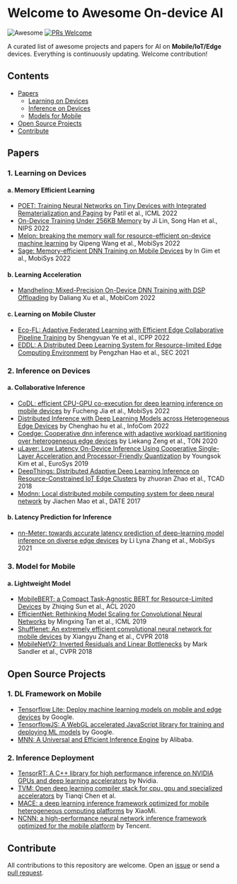 # Welcome to Awesome On-device AI
![Awesome](https://awesome.re/badge.svg) [![PRs Welcome](https://img.shields.io/badge/PRs-welcome-brightgreen.svg)](https://github.com/ysyisyourbrother/awesome-mlsys-mobile/pulls)

A curated list of awesome projects and papers for AI on **Mobile/IoT/Edge** devices. Everything is continuously updating. Welcome contribution!

## Contents

- [Papers](#papers)
  - [Learning on Devices](#1-learning-on-devices)
  - [Inference on Devices](#2-inference-on-devices)
  - [Models for Mobile](#3-model-for-mobile)
- [Open Source Projects](#open-source-projects)
- [Contribute](#Contribute)

## Papers

### 1. Learning on Devices

#### a. Memory Efficient Learning

- [POET: Training Neural Networks on Tiny Devices with Integrated Rematerialization and Paging](https://proceedings.mlr.press/v162/patil22b/patil22b.pdf) by Patil et al., ICML 2022
- [On-Device Training Under 256KB Memory](https://arxiv.org/pdf/2206.15472.pdf) by Ji Lin, Song Han et al., NIPS 2022
- [Melon: breaking the memory wall for resource-efficient on-device machine learning](https://xumengwei.github.io/files/MobiSys22-Melo.pdf) by Qipeng Wang et al., MobiSys 2022
- [Sage: Memory-efficient DNN Training on Mobile Devices](https://dl.acm.org/doi/abs/10.1145/3498361.3539765) by In Gim et al., MobiSys 2022

#### b. Learning Acceleration

- [Mandheling: Mixed-Precision On-Device DNN Training with DSP Offloading](http://arxiv.org/abs/2206.07509) by Daliang Xu et al., MobiCom 2022

#### c. Learning on Mobile Cluster

- [Eco-FL: Adaptive Federated Learning with Efficient Edge Collaborative Pipeline Training](https://ssl.linklings.net/conferences/icpp/icpp2022_program/views/includes/files/pap117s3-file1.pdf) by Shengyuan Ye et al., ICPP 2022
- [EDDL: A Distributed Deep Learning System for Resource-limited Edge Computing Environment](https://buzhangy.github.io/publication/eddl-sec21.pdf) by Pengzhan Hao et al., SEC 2021



### 2. Inference on Devices

#### a. Collaborative Inference

- [CoDL: efficient CPU-GPU co-execution for deep learning inference on mobile devices](https://chrisplus.me/assets/pdf/mobisys22-CoDL.pdf) by Fucheng Jia et al., MobiSys 2022
- [Distributed Inference with Deep Learning Models across Heterogeneous Edge Devices](https://iqua.ece.toronto.edu/papers/chenghao-infocom22.pdf) by Chenghao hu et al., InfoCom 2022
- [Coedge: Cooperative dnn inference with adaptive workload partitioning over heterogeneous edge devices](https://ieeexplore.ieee.org/abstract/document/9296560/) by Liekang Zeng et al., TON 2020
- [μLayer: Low Latency On-Device Inference Using Cooperative Single-Layer Acceleration and Processor-Friendly Quantization](https://dl.acm.org/doi/abs/10.1145/3302424.3303950) by Youngsok Kim et al., EuroSys 2019
- [DeepThings: Distributed Adaptive Deep Learning Inference on Resource-Constrained IoT Edge Clusters](https://ieeexplore.ieee.org/stamp/stamp.jsp?tp=&arnumber=8493499) by zhuoran Zhao et al., TCAD 2018
- [Modnn: Local distributed mobile computing system for deep neural network](https://ieeexplore.ieee.org/abstract/document/7927211/) by Jiachen Mao et al., DATE 2017

#### b. Latency Prediction for Inference

- [nn-Meter: towards accurate latency prediction of deep-learning model inference on diverse edge devices](https://dl.acm.org/doi/abs/10.1145/3458864.3467882) by Li Lyna Zhang et al., MobiSys 2021



### 3. Model for Mobile

#### a. Lightweight Model

- [MobileBERT: a Compact Task-Agnostic BERT for Resource-Limited Devices](https://arxiv.org/pdf/2004.02984.pdf) by Zhiqing Sun et al., ACL 2020
- [EfficientNet: Rethinking Model Scaling for Convolutional Neural Networks](http://proceedings.mlr.press/v97/tan19a/tan19a.pdf) by Mingxing Tan et al., ICML 2019
- [Shufflenet: An extremely efficient convolutional neural network for mobile devices](http://openaccess.thecvf.com/content_cvpr_2018/html/Zhang_ShuffleNet_An_Extremely_CVPR_2018_paper.html) by Xiangyu Zhang et al., CVPR 2018
- [MobileNetV2: Inverted Residuals and Linear Bottlenecks](https://openaccess.thecvf.com/content_cvpr_2018/papers/Sandler_MobileNetV2_Inverted_Residuals_CVPR_2018_paper.pdf) by Mark Sandler et al., CVPR 2018



## Open Source Projects

### 1. DL Framework on Mobile

- [Tensorflow Lite: Deploy machine learning models on mobile and edge devices](https://www.tensorflow.org/lite) by Google.
- [TensorflowJS: A WebGL accelerated JavaScript library for training and deploying ML models](https://github.com/tensorflow/tfjs) by Google.
- [MNN: A Universal and Efficient Inference Engine](https://github.com/alibaba/MNN) by Alibaba.

### 2. Inference Deployment

- [TensorRT: A C++ library for high performance inference on NVIDIA GPUs and deep learning accelerators](https://github.com/NVIDIA/TensorRT) by Nvidia.
- [TVM: Open deep learning compiler stack for cpu, gpu and specialized accelerators](https://github.com/apache/tvm) by Tianqi Chen et al.
- [MACE: a deep learning inference framework optimized for mobile heterogeneous computing platforms](https://github.com/XiaoMi/mace) by XiaoMi.
- [NCNN: a high-performance neural network inference framework optimized for the mobile platform](https://github.com/Tencent/ncnn) by Tencent.



## Contribute

All contributions to this repository are welcome. Open an [issue](https://github.com/ysyisyourbrother/awesome-mlsys-mobile/issues) or send a [pull request](https://github.com/ysyisyourbrother/awesome-mlsys-mobile/pulls).

